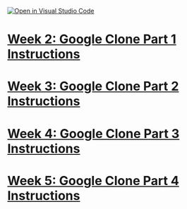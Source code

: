 [![Open in Visual Studio Code](https://classroom.github.com/assets/open-in-vscode-c66648af7eb3fe8bc4f294546bfd86ef473780cde1dea487d3c4ff354943c9ae.svg)](https://classroom.github.com/online_ide?assignment_repo_id=9566842&assignment_repo_type=AssignmentRepo)


# [Week 2: Google Clone Part 1 Instructions](https://vicki-d-bealman.gitbook.io/swd109-final-project/v/week-2/)

# [Week 3: Google Clone Part 2 Instructions](https://vicki-d-bealman.gitbook.io/swd109-final-project/v/week-3/)

# [Week 4: Google Clone Part 3 Instructions](https://vicki-d-bealman.gitbook.io/swd109-final-project/v/week-4-google-clone-part-3/)

# [Week 5: Google Clone Part 4 Instructions](https://vicki-d-bealman.gitbook.io/swd109-final-project/v/week-5-google-clone-part-4/)
